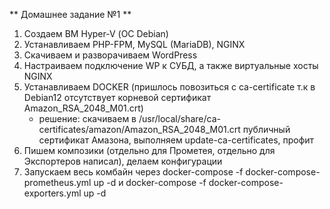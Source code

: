** Домашнее задание №1 **
1. Создаем ВМ Hyper-V (ОС Debian)
2. Устанавливаем PHP-FPM, MySQL (MariaDB), NGINX
3. Скачиваем и разворачиваем WordPress
4. Настраиваем подключение WP к СУБД, а также виртуальные хосты NGINX
5. Устанавливаем DOCKER (пришлось повозиться с ca-certificate т.к в Debian12 отсутствует корневой сертификат Amazon_RSA_2048_M01.crt)
   - решение: скачиваем в /usr/local/share/ca-certificates/amazon/Amazon_RSA_2048_M01.crt публичный сертификат Амазона, выполняем update-ca-certificates, профит
6. Пишем композики (отдельно для Прометея, отдельно для Экспортеров написал), делаем конфигурации
7. Запускаем весь комбайн через docker-compose -f docker-compose-prometheus.yml up -d и docker-compose -f docker-compose-exporters.yml up -d
